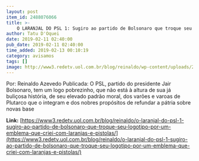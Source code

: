 ```yaml
---
layout: post
item_id: 2488076066
title: >-
    O LARANJAL DO PSL 1: Sugiro ao partido de Bolsonaro que troque seu logotipo por um emblema que criei, com laranjas e pistolas
author: Tatu D'Oquei
date: 2019-02-11 02:40:00
pub_date: 2019-02-11 02:40:00
time_added: 2019-02-13 00:10:19
category: avisamos
tags: []
image: http://www3.redetv.uol.com.br/blog/reinaldo/wp-content/uploads/2019/02/o-laranjal-do-psl-1-sugiro-ao-partido-de-bolsonaro-que-troque-seu-logotipo-por-um-emblema-que-criei-com-laranjas-e-pistolas.jpg
---
```


Por: Reinaldo Azevedo Publicada: O PSL, partido do presidente Jair Bolsonaro, tem um logo pobrezinho, que não está à altura de sua já buliçosa história, de seu elevado padrão moral, dos varões e varoas de Plutarco que o integram e dos nobres propósitos de refundar a pátria sobre novas base

**Link:** [https://www3.redetv.uol.com.br/blog/reinaldo/o-laranjal-do-psl-1-sugiro-ao-partido-de-bolsonaro-que-troque-seu-logotipo-por-um-emblema-que-criei-com-laranjas-e-pistolas/](https://www3.redetv.uol.com.br/blog/reinaldo/o-laranjal-do-psl-1-sugiro-ao-partido-de-bolsonaro-que-troque-seu-logotipo-por-um-emblema-que-criei-com-laranjas-e-pistolas/)

